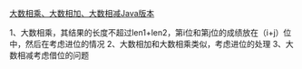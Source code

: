 [大数相乘、大数相加、大数相减Java版本](https://blog.csdn.net/lichong_87/article/details/6860329)


1、大数相乘，其结果的长度不超过len1+len2，第i位和第j位的成绩放在（i+j）位中，然后在考虑进位的情况
2、大数相加和大数相乘类似，考虑进位的处理
3、大数相减考虑借位的问题
